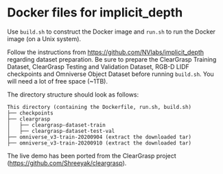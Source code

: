# Docker files for implicit_depth

Use `build.sh` to construct the Docker image and `run.sh` to run the Docker image (on a Unix system).

Follow the instructions from https://github.com/NVlabs/implicit_depth regarding dataset preparation. Be sure to prepare the ClearGrasp Training Dataset, ClearGrasp Testing and Validation Dataset, RGB-D LIDF checkpoints and Omniverse Object Dataset before running `build.sh`.
You will need a lot of free space (~1TB). 

The directory structure should look as follows:
```
This directory (containing the Dockerfile, run.sh, build.sh)
├── checkpoints
├── cleargrasp
│   ├── cleargrasp-dataset-train
│   ├── cleargrasp-dataset-test-val
├── omniverse_v3-train-20200904 (extract the downloaded tar)
├── omniverse_v3-train-20200910 (extract the downloaded tar)

```

The live demo has been ported from the ClearGrasp project (https://github.com/Shreeyak/cleargrasp).
